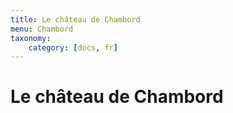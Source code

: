 ```yaml
---
title: Le château de Chambord
menu: Chambord
taxonomy:
    category: [docs, fr]
---
```


# Le château de Chambord